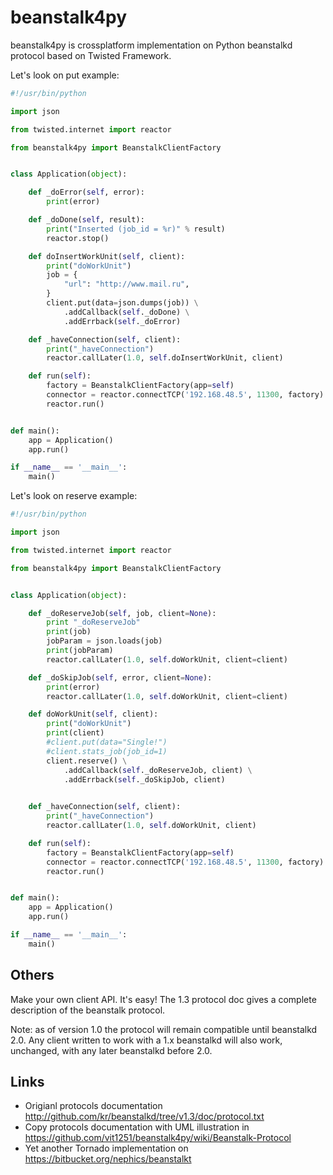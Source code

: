 beanstalk4py
============

beanstalk4py is crossplatform implementation on Python beanstalkd protocol based on Twisted Framework.

Let's look on put example:

```python
#!/usr/bin/python

import json

from twisted.internet import reactor

from beanstalk4py import BeanstalkClientFactory


class Application(object):

    def _doError(self, error):
        print(error)

    def _doDone(self, result):
        print("Inserted (job_id = %r)" % result)
        reactor.stop()

    def doInsertWorkUnit(self, client):
        print("doWorkUnit")
        job = {
            "url": "http://www.mail.ru",
        }
        client.put(data=json.dumps(job)) \
            .addCallback(self._doDone) \
            .addErrback(self._doError)

    def _haveConnection(self, client):
        print("_haveConnection")
        reactor.callLater(1.0, self.doInsertWorkUnit, client)

    def run(self):
        factory = BeanstalkClientFactory(app=self)
        connector = reactor.connectTCP('192.168.48.5', 11300, factory)
        reactor.run()


def main():
    app = Application()
    app.run()

if __name__ == '__main__':
    main()
```

Let's look on reserve example:

```python
#!/usr/bin/python

import json

from twisted.internet import reactor

from beanstalk4py import BeanstalkClientFactory


class Application(object):

    def _doReserveJob(self, job, client=None):
        print "_doReserveJob"
        print(job)
        jobParam = json.loads(job)
        print(jobParam)
        reactor.callLater(1.0, self.doWorkUnit, client=client)

    def _doSkipJob(self, error, client=None):
        print(error)
        reactor.callLater(1.0, self.doWorkUnit, client=client)

    def doWorkUnit(self, client):
        print("doWorkUnit")
        print(client)
        #client.put(data="Single!")
        #client.stats_job(job_id=1)
        client.reserve() \
            .addCallback(self._doReserveJob, client) \
            .addErrback(self._doSkipJob, client)
       

    def _haveConnection(self, client):
        print("_haveConnection")
        reactor.callLater(1.0, self.doWorkUnit, client)

    def run(self):
        factory = BeanstalkClientFactory(app=self)
        connector = reactor.connectTCP('192.168.48.5', 11300, factory)
        reactor.run()


def main():
    app = Application()
    app.run()

if __name__ == '__main__':
    main()
```

Others
------

Make your own client API. It's easy! The 1.3 protocol doc gives a complete description of the beanstalk protocol.

Note: as of version 1.0 the protocol will remain compatible until beanstalkd 2.0. Any client written to work with a 1.x beanstalkd will also work, unchanged, with any later beanstalkd before 2.0.

Links
-----

* Origianl protocols documentation http://github.com/kr/beanstalkd/tree/v1.3/doc/protocol.txt
* Copy protocols documentation with UML illustration in https://github.com/vit1251/beanstalk4py/wiki/Beanstalk-Protocol
* Yet another Tornado implementation on https://bitbucket.org/nephics/beanstalkt
